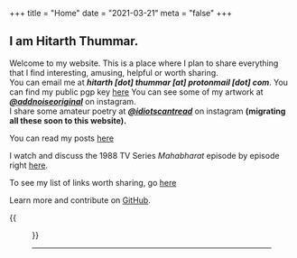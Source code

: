 +++
title = "Home"
date = "2021-03-21"
meta = "false"
+++

## I am Hitarth Thummar.
Welcome to my website. This is a place where I plan to share everything that I find interesting, amusing, helpful or worth sharing.    
You can email me at    ***hitarth [dot] thummar [at] protonmail [dot] com***. You can find my public pgp key [here](/key.txt)
You can see some of my artwork at ***[@addnoiseoriginal](https://www.instagram.com/addnoiseoriginal)*** on instagram.    
I share some amateur poetry at ***[@idiotscantread](https://www.instagram.com/idiotscantread)*** on instagram **(migrating all these soon to this website).**    

You can read my posts [here](/posts)

I watch and discuss the 1988 TV Series *Mahabharat* episode by episode right [here](/mahabharat).

To see my list of links worth sharing, go [here](/posts/interesting_links)

Learn more and contribute on [GitHub](https://github.com/gtlsgamr).

{{<figure src="/images/guycomputer.gif">}}

------



